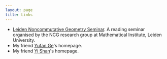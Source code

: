 ```yaml
---
layout: page
title: Links
---
```


- [Leiden Noncommutative Geometry Seminar](https://ncg-leiden.github.io/). A reading seminar organised by the NCG research group at Mathematical Institute, Leiden University.
- My friend [Yufan Ge](https://sherlock3711.github.io/)'s homepage.
- My friend [Yi Shan](https://www.eleves.ens.fr/home/yshan/Home.html)'s homepage.